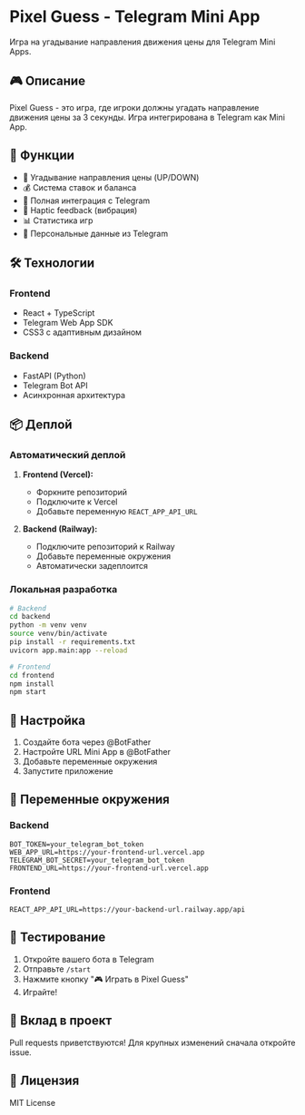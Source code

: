 # Pixel Guess - Telegram Mini App

Игра на угадывание направления движения цены для Telegram Mini Apps.

## 🎮 Описание

Pixel Guess - это игра, где игроки должны угадать направление движения цены за 3 секунды. Игра интегрирована в Telegram как Mini App.

## 🚀 Функции

- 🎯 Угадывание направления цены (UP/DOWN)
- 💰 Система ставок и баланса
- 📱 Полная интеграция с Telegram
- 🎵 Haptic feedback (вибрация)
- 📊 Статистика игр
- 👤 Персональные данные из Telegram

## 🛠 Технологии

### Frontend

- React + TypeScript
- Telegram Web App SDK
- CSS3 с адаптивным дизайном

### Backend

- FastAPI (Python)
- Telegram Bot API
- Асинхронная архитектура

## 📦 Деплой

### Автоматический деплой

1. **Frontend (Vercel):**

   - Форкните репозиторий
   - Подключите к Vercel
   - Добавьте переменную `REACT_APP_API_URL`

2. **Backend (Railway):**
   - Подключите репозиторий к Railway
   - Добавьте переменные окружения
   - Автоматически задеплоится

### Локальная разработка

```bash
# Backend
cd backend
python -m venv venv
source venv/bin/activate
pip install -r requirements.txt
uvicorn app.main:app --reload

# Frontend
cd frontend
npm install
npm start
```

## 🔧 Настройка

1. Создайте бота через @BotFather
2. Настройте URL Mini App в @BotFather
3. Добавьте переменные окружения
4. Запустите приложение

## 📝 Переменные окружения

### Backend

```
BOT_TOKEN=your_telegram_bot_token
WEB_APP_URL=https://your-frontend-url.vercel.app
TELEGRAM_BOT_SECRET=your_telegram_bot_token
FRONTEND_URL=https://your-frontend-url.vercel.app
```

### Frontend

```
REACT_APP_API_URL=https://your-backend-url.railway.app/api
```

## 📱 Тестирование

1. Откройте вашего бота в Telegram
2. Отправьте `/start`
3. Нажмите кнопку "🎮 Играть в Pixel Guess"
4. Играйте!

## 🤝 Вклад в проект

Pull requests приветствуются! Для крупных изменений сначала откройте issue.

## 📄 Лицензия

MIT License
